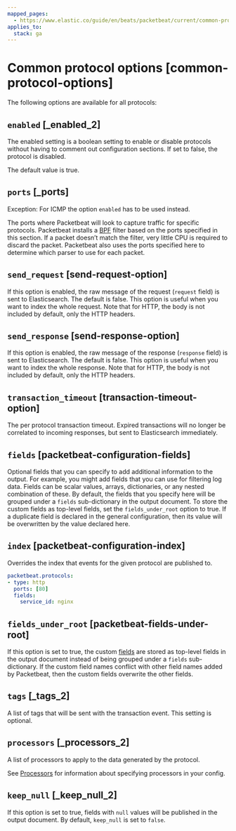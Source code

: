 ```yaml
---
mapped_pages:
  - https://www.elastic.co/guide/en/beats/packetbeat/current/common-protocol-options.html
applies_to:
  stack: ga
---
```


# Common protocol options [common-protocol-options]

The following options are available for all protocols:


## `enabled` [_enabled_2]

The enabled setting is a boolean setting to enable or disable protocols without having to comment out configuration sections. If set to false, the protocol is disabled.

The default value is true.


## `ports` [_ports]

Exception: For ICMP the option `enabled` has to be used instead.

The ports where Packetbeat will look to capture traffic for specific protocols. Packetbeat installs a [BPF](https://en.wikipedia.org/wiki/Berkeley_Packet_Filter) filter based on the ports specified in this section. If a packet doesn’t match the filter, very little CPU is required to discard the packet. Packetbeat also uses the ports specified here to determine which parser to use for each packet.


## `send_request` [send-request-option]

If this option is enabled, the raw message of the request (`request` field) is sent to Elasticsearch. The default is false. This option is useful when you want to index the whole request. Note that for HTTP, the body is not included by default, only the HTTP headers.


## `send_response` [send-response-option]

If this option is enabled, the raw message of the response (`response` field) is sent to Elasticsearch. The default is false.  This option is useful when you want to index the whole response. Note that for HTTP, the body is not included by default, only the HTTP headers.


## `transaction_timeout` [transaction-timeout-option]

The per protocol transaction timeout. Expired transactions will no longer be correlated to incoming responses, but sent to Elasticsearch immediately.


## `fields` [packetbeat-configuration-fields]

Optional fields that you can specify to add additional information to the output. For example, you might add fields that you can use for filtering log data. Fields can be scalar values, arrays, dictionaries, or any nested combination of these. By default, the fields that you specify here will be grouped under a `fields` sub-dictionary in the output document. To store the custom fields as top-level fields, set the `fields_under_root` option to true. If a duplicate field is declared in the general configuration, then its value will be overwritten by the value declared here.


## `index` [packetbeat-configuration-index]

Overrides the index that events for the given protocol are published to.

```yaml
packetbeat.protocols:
- type: http
  ports: [80]
  fields:
    service_id: nginx
```


## `fields_under_root` [packetbeat-fields-under-root]

If this option is set to true, the custom [fields](#packetbeat-configuration-fields) are stored as top-level fields in the output document instead of being grouped under a `fields` sub-dictionary. If the custom field names conflict with other field names added by Packetbeat, then the custom fields overwrite the other fields.


## `tags` [_tags_2]

A list of tags that will be sent with the transaction event. This setting is optional.


## `processors` [_processors_2]

A list of processors to apply to the data generated by the protocol.

See [Processors](/reference/packetbeat/filtering-enhancing-data.md) for information about specifying processors in your config.


## `keep_null` [_keep_null_2]

If this option is set to true, fields with `null` values will be published in the output document. By default, `keep_null` is set to `false`.

